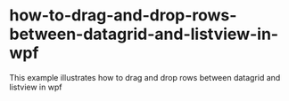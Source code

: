 # how-to-drag-and-drop-rows-between-datagrid-and-listview-in-wpf
This example illustrates how to drag and drop rows between datagrid and listview in wpf
